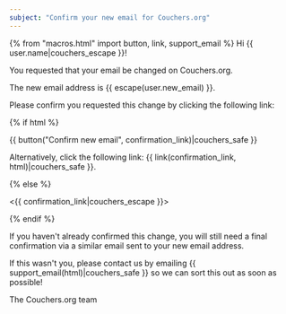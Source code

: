 ```yaml
---
subject: "Confirm your new email for Couchers.org"
---
```


{% from "macros.html" import button, link, support_email %}
Hi {{ user.name|couchers_escape }}!

You requested that your email be changed on Couchers.org.

The new email address is {{ escape(user.new_email) }}.

Please confirm you requested this change by clicking the following link:

{% if html %}

{{ button("Confirm new email", confirmation_link)|couchers_safe }}

Alternatively, click the following link: {{ link(confirmation_link, html)|couchers_safe }}.

{% else %}

<{{ confirmation_link|couchers_escape }}>

{% endif %}

If you haven't already confirmed this change, you will still need a final confirmation via a similar email sent to your new email address.


If this wasn't you, please contact us by emailing {{ support_email(html)|couchers_safe }} so we can sort this out as soon as possible!

The Couchers.org team

